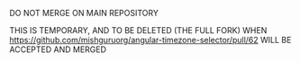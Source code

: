 DO NOT MERGE ON MAIN REPOSITORY

THIS IS TEMPORARY, AND TO BE DELETED (THE FULL FORK) WHEN https://github.com/mishguruorg/angular-timezone-selector/pull/62 WILL BE ACCEPTED AND MERGED